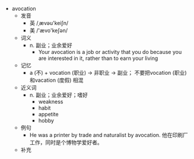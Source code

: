 - avocation
  - 发音
    - 英 /ˌævəu'keiʃn/
    - 美 /'ævo'keʃən/
  - 词义
    - n. 副业；业余爱好
      - Your avocation is a job or activity that you do because you are interested in it, rather than to earn your living
  - 记忆
    - a (不) + vocation (职业) → 非职业 → 副业； 不要把vocation (职业) 和vacation (度假) 相混
  - 近义词
    - n. 副业；业余爱好；嗜好
      - weakness
      - habit
      - appetite
      - hobby
  - 例句
    - He was a printer by trade and naturalist by avocation. 他在印刷厂工作，同时是个博物学爱好者。
  - 补充